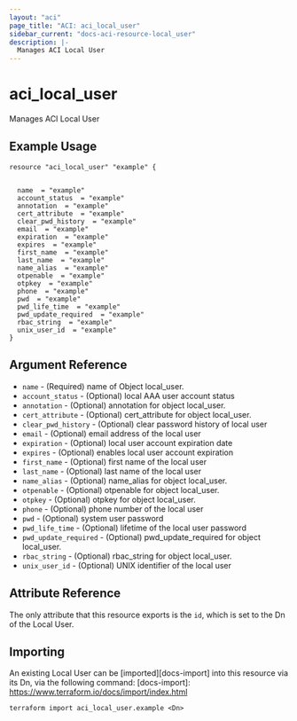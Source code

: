 ```yaml
---
layout: "aci"
page_title: "ACI: aci_local_user"
sidebar_current: "docs-aci-resource-local_user"
description: |-
  Manages ACI Local User
---
```


# aci_local_user #
Manages ACI Local User

## Example Usage ##

```hcl
resource "aci_local_user" "example" {


  name  = "example"
  account_status  = "example"
  annotation  = "example"
  cert_attribute  = "example"
  clear_pwd_history  = "example"
  email  = "example"
  expiration  = "example"
  expires  = "example"
  first_name  = "example"
  last_name  = "example"
  name_alias  = "example"
  otpenable  = "example"
  otpkey  = "example"
  phone  = "example"
  pwd  = "example"
  pwd_life_time  = "example"
  pwd_update_required  = "example"
  rbac_string  = "example"
  unix_user_id  = "example"
}
```
## Argument Reference ##
* `name` - (Required) name of Object local_user.
* `account_status` - (Optional) local AAA user account status
* `annotation` - (Optional) annotation for object local_user.
* `cert_attribute` - (Optional) cert_attribute for object local_user.
* `clear_pwd_history` - (Optional) clear password history of local user
* `email` - (Optional) email address of the local user
* `expiration` - (Optional) local user account expiration date
* `expires` - (Optional) enables local user account expiration
* `first_name` - (Optional) first name of the local user
* `last_name` - (Optional) last name of the local user
* `name_alias` - (Optional) name_alias for object local_user.
* `otpenable` - (Optional) otpenable for object local_user.
* `otpkey` - (Optional) otpkey for object local_user.
* `phone` - (Optional) phone number of the local user
* `pwd` - (Optional) system user password
* `pwd_life_time` - (Optional) lifetime of the local user password
* `pwd_update_required` - (Optional) pwd_update_required for object local_user.
* `rbac_string` - (Optional) rbac_string for object local_user.
* `unix_user_id` - (Optional) UNIX identifier of the local user



## Attribute Reference

The only attribute that this resource exports is the `id`, which is set to the
Dn of the Local User.

## Importing ##

An existing Local User can be [imported][docs-import] into this resource via its Dn, via the following command:
[docs-import]: https://www.terraform.io/docs/import/index.html


```
terraform import aci_local_user.example <Dn>
```